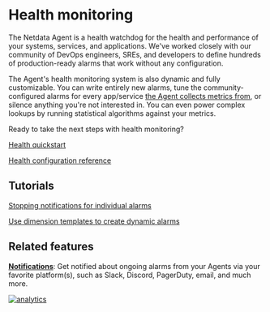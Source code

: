 <!--
---
title: "Health monitoring"
date: 2020-04-24
custom_edit_url: https://github.com/netdata/netdata/edit/master/health/README.md
---
-->

# Health monitoring

The Netdata Agent is a health watchdog for the health and performance of your systems, services, and applications. We've
worked closely with our community of DevOps engineers, SREs, and developers to define hundreds of production-ready
alarms that work without any configuration.

The Agent's health monitoring system is also dynamic and fully customizable. You can write entirely new alarms, tune the
community-configured alarms for every app/service [the Agent collects metrics from](/docs/agent/collectors/collectors/),
or silence anything you're not interested in. You can even power complex lookups by running statistical algorithms
against your metrics.

Ready to take the next steps with health monitoring?

[Health quickstart](/health/QUICKSTART.md)

[Health configuration reference](/health/REFERENCE.md)

## Tutorials

[Stopping notifications for individual alarms](/health/tutorials/stop-notifications-alarms.md)

[Use dimension templates to create dynamic alarms](/health/tutorials/dimension-templates.md)

## Related features

**[Notifications](/health/notifications/README.md)**: Get notified about ongoing alarms from your Agents via your
favorite platform(s), such as Slack, Discord, PagerDuty, email, and much more.

[![analytics](https://www.google-analytics.com/collect?v=1&aip=1&t=pageview&_s=1&ds=github&dr=https%3A%2F%2Fgithub.com%2Fnetdata%2Fnetdata&dl=https%3A%2F%2Fmy-netdata.io%2Fgithub%2Fhealth%2FREADME&_u=MAC~&cid=5792dfd7-8dc4-476b-af31-da2fdb9f93d2&tid=UA-64295674-3)](<>)

